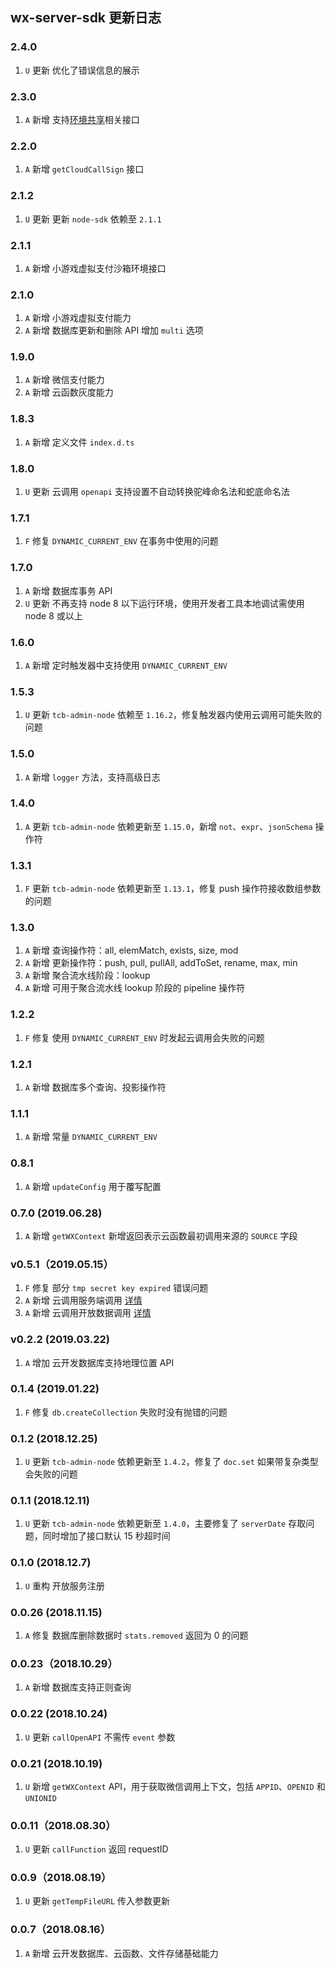 ## wx-server-sdk 更新日志

### 2.4.0

1. `U` 更新 优化了错误信息的展示

### 2.3.0

1. `A` 新增 支持[环境共享](https://developers.weixin.qq.com/miniprogram/dev/wxcloud/basis/resource-sharing.html)相关接口

### 2.2.0

1. `A` 新增 `getCloudCallSign` 接口

### 2.1.2

1. `U` 更新 更新 `node-sdk` 依赖至 `2.1.1`

### 2.1.1

1. `A` 新增 小游戏虚拟支付沙箱环境接口

### 2.1.0

1. `A` 新增 小游戏虚拟支付能力
1. `A` 新增 数据库更新和删除 API 增加 `multi` 选项

### 1.9.0

1. `A` 新增 微信支付能力
1. `A` 新增 云函数灰度能力

### 1.8.3

1. `A` 新增 定义文件 `index.d.ts` 

### 1.8.0

1. `U` 更新 云调用 `openapi` 支持设置不自动转换驼峰命名法和蛇底命名法

### 1.7.1

1. `F` 修复 `DYNAMIC_CURRENT_ENV` 在事务中使用的问题

### 1.7.0

1. `A` 新增 数据库事务 API
1. `U` 更新 不再支持 node 8 以下运行环境，使用开发者工具本地调试需使用 node 8 或以上

### 1.6.0

1. `A` 新增 定时触发器中支持使用 `DYNAMIC_CURRENT_ENV`

### 1.5.3

1. `U` 更新 `tcb-admin-node` 依赖至 `1.16.2`，修复触发器内使用云调用可能失败的问题

### 1.5.0

1. `A` 新增 `logger` 方法，支持高级日志

### 1.4.0

1. `A` 更新 `tcb-admin-node` 依赖更新至 `1.15.0`，新增 `not`、`expr`、`jsonSchema` 操作符

### 1.3.1

1. `F` 更新 `tcb-admin-node` 依赖更新至 `1.13.1`，修复 push 操作符接收数组参数的问题

### 1.3.0

1. `A` 新增 查询操作符：all, elemMatch, exists, size, mod
1. `A` 新增 更新操作符：push, pull, pullAll, addToSet, rename, max, min
1. `A` 新增 聚合流水线阶段：lookup
1. `A` 新增 可用于聚合流水线 lookup 阶段的 pipeline 操作符

### 1.2.2

1. `F` 修复 使用 `DYNAMIC_CURRENT_ENV` 时发起云调用会失败的问题

### 1.2.1

1. `A` 新增 数据库多个查询、投影操作符

### 1.1.1

1. `A` 新增 常量 `DYNAMIC_CURRENT_ENV`

### 0.8.1

1. `A` 新增 `updateConfig` 用于覆写配置

### 0.7.0 (2019.06.28)

1. `A` 新增 `getWXContext` 新增返回表示云函数最初调用来源的 `SOURCE` 字段

### v0.5.1（2019.05.15）

1. `F` 修复 部分 `tmp secret key expired` 错误问题
1. `A` 新增 云调用服务端调用 [详情](../guide/openapi/openapi.md)
1. `A` 新增 云调用开放数据调用 [详情](../guide/openapi/openapi.md)

### v0.2.2 (2019.03.22)

1. `A` 增加 云开发数据库支持地理位置 API

### 0.1.4 (2019.01.22)

1. `F` 修复 `db.createCollection` 失败时没有抛错的问题

### 0.1.2 (2018.12.25)

1. `U` 更新 `tcb-admin-node` 依赖更新至 `1.4.2`，修复了 `doc.set` 如果带复杂类型会失败的问题

### 0.1.1 (2018.12.11)

1. `U` 更新 `tcb-admin-node` 依赖更新至 `1.4.0`，主要修复了 `serverDate` 存取问题，同时增加了接口默认 15 秒超时间

### 0.1.0 (2018.12.7)

1. `U` 重构 开放服务注册

### 0.0.26 (2018.11.15)

1. `A` 修复 数据库删除数据时 `stats.removed` 返回为 0 的问题

### 0.0.23（2018.10.29）

1. `A` 新增 数据库支持正则查询

### 0.0.22 (2018.10.24)

1. `U` 更新 `callOpenAPI` 不需传 `event` 参数

### 0.0.21 (2018.10.19)

1. `U` 新增 `getWXContext` API，用于获取微信调用上下文，包括 `APPID`、`OPENID` 和 `UNIONID`

### 0.0.11（2018.08.30）

1. `U` 更新 `callFunction` 返回 requestID

### 0.0.9（2018.08.19）

1. `U` 更新 `getTempFileURL` 传入参数更新

### 0.0.7（2018.08.16）

1. `A` 新增 云开发数据库、云函数、文件存储基础能力